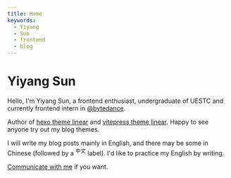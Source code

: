 ```yaml
---
title: Home
keywords:
  - Yiyang
  - Sun
  - frontend
  - blog
---
```


# Yiyang Sun

Hello, I'm Yiyang Sun, a frontend enthusiast, undergraduate of UESTC and currently frontend intern in [@bytedance](https://www.bytedance.com/).

Author of [hexo theme linear](https://github.com/syy11cn/hexo-theme-linear) and [vitepress theme linear](https://github.com/syy11cn/vitepress-theme-linear). Happy to see anyone try out my blog themes.

I will write my blog posts mainly in English, and there may be some in Chinese (followed by a <sup>中文</sup> label). I'd like to practice my English by writing.

[Communicate with me](mailto:syy11cn@outlook.com) if you want.
